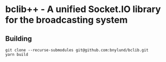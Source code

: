 # bclib++ - A unified Socket.IO library for the broadcasting system

## Building

```
git clone --recurse-submodules git@github.com:bnylund/bclib.git
yarn build
```